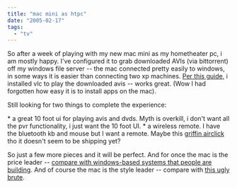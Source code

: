 ```yaml
---
title: "mac mini as htpc"
date: "2005-02-17"
tags: 
  - "tv"
---
```


So after a week of playing with my new mac mini as my hometheater pc, i am mostly happy. I've configured it to grab downloaded AVIs (via bittorrent) off my windows file server -- the mac connected pretty easily to windows, in some ways it is easier than connecting two xp machines. [Per this guide](http://www.thexlab.com/faqs/avidivx.html), i installed vlc to play the downloaded avis -- works great. (Wow I had forgotten how easy it is to install apps on the mac).

Still looking for two things to complete the experience:

\* a great 10 foot ui for playing avis and dvds. Myth is overkill, i don't want all the pvr functionality, i just want the 10 foot UI. \* a wireless remote. I have the bluetooth kb and mouse but I want a remote. Maybe this [griffin airclick](http://www.griffintechnology.com/products/airclick/index.php) tho it doesn't seem to be shipping yet?

So just a few more pieces and it will be perfect. And for once the mac is the price leader -- [compare with windows-based systems that people are building](http://www.hanselman.com/blog/BuildingYourOwnWindowsMediaCenterEdition2005HomeTheaterPCSystem.aspx). And of course the mac is the style leader -- compare with [this ugly brute](http://www.ehomeupgrade.com/entry/610/stealth_littlepc_lpc-401fs).
